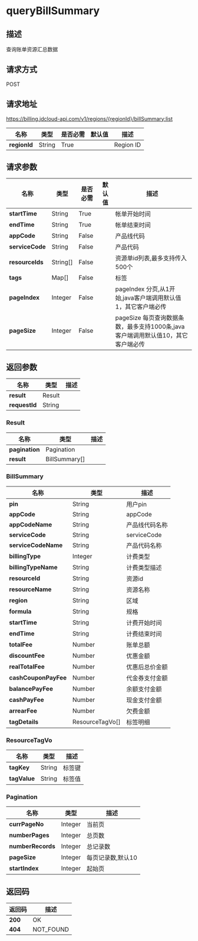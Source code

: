 # queryBillSummary


## 描述
查询账单资源汇总数据

## 请求方式
POST

## 请求地址
https://billing.jdcloud-api.com/v1/regions/{regionId}/billSummary:list

|名称|类型|是否必需|默认值|描述|
|---|---|---|---|---|
|**regionId**|String|True| |Region ID|

## 请求参数
|名称|类型|是否必需|默认值|描述|
|---|---|---|---|---|
|**startTime**|String|True| |帐单开始时间|
|**endTime**|String|True| |帐单结束时间|
|**appCode**|String|False| |产品线代码|
|**serviceCode**|String|False| |产品代码|
|**resourceIds**|String[]|False| |资源单id列表,最多支持传入500个|
|**tags**|Map[]|False| |标签|
|**pageIndex**|Integer|False| |pageIndex 分页,从1开始,java客户端调用默认值1，其它客户端必传|
|**pageSize**|Integer|False| |pageSize 每页查询数据条数，最多支持1000条,java客户端调用默认值10，其它客户端必传|


## 返回参数
|名称|类型|描述|
|---|---|---|
|**result**|Result| |
|**requestId**|String| |

### Result
|名称|类型|描述|
|---|---|---|
|**pagination**|Pagination| |
|**result**|BillSummary[]| |
### BillSummary
|名称|类型|描述|
|---|---|---|
|**pin**|String|用户pin|
|**appCode**|String|appCode|
|**appCodeName**|String|产品线代码名称|
|**serviceCode**|String|serviceCode|
|**serviceCodeName**|String|产品代码名称|
|**billingType**|Integer|计费类型|
|**billingTypeName**|String|计费类型描述|
|**resourceId**|String|资源id|
|**resourceName**|String|资源名称|
|**region**|String|区域|
|**formula**|String|规格|
|**startTime**|String|计费开始时间|
|**endTime**|String|计费结束时间|
|**totalFee**|Number|账单总额|
|**discountFee**|Number|优惠金额|
|**realTotalFee**|Number|优惠后总价金额|
|**cashCouponPayFee**|Number|代金券支付金额|
|**balancePayFee**|Number|余额支付金额|
|**cashPayFee**|Number|现金支付金额|
|**arrearFee**|Number|欠费金额|
|**tagDetails**|ResourceTagVo[]|标签明细|
### ResourceTagVo
|名称|类型|描述|
|---|---|---|
|**tagKey**|String|标签键|
|**tagValue**|String|标签值|
### Pagination
|名称|类型|描述|
|---|---|---|
|**currPageNo**|Integer|当前页|
|**numberPages**|Integer|总页数|
|**numberRecords**|Integer|总记录数|
|**pageSize**|Integer|每页记录数,默认10|
|**startIndex**|Integer|起始页|

## 返回码
|返回码|描述|
|---|---|
|**200**|OK|
|**404**|NOT_FOUND|
